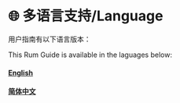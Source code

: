 # 🌐 多语言支持/Language

用户指南有以下语言版本：

This Rum Guide is available in the laguages below:

#### [English](https://app.gitbook.com/o/9SHKDQEDtnG5hKH7k38f/s/6EQV9f4Sw1meDmmcnZow/)

#### [简体中文](https://app.gitbook.com/o/9SHKDQEDtnG5hKH7k38f/s/216qTN0ijD75fWVlhcBs/)



